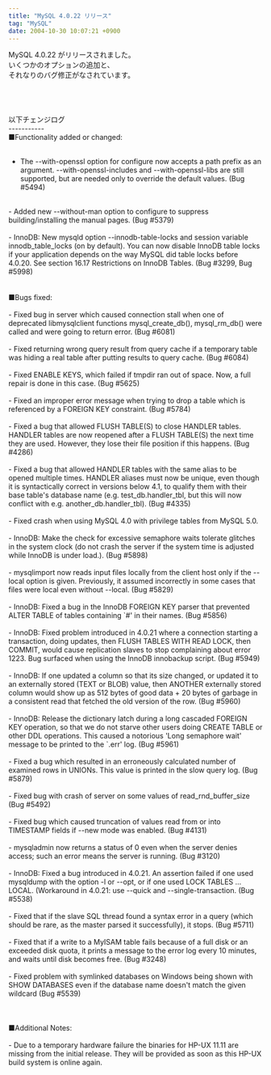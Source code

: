 ```yaml
---
title: "MySQL 4.0.22 リリース"
tag: "MySQL"
date: 2004-10-30 10:07:21 +0900
---
```


MySQL 4.0.22 がリリースされました。<br>
いくつかのオプションの追加と、<br>
それなりのバグ修正がなされています。<br>
<br>
<br>
<br>
<br>
以下チェンジログ<br>
-----------<br>
■Functionality added or changed: <br>
<br>
- The --with-openssl option for configure now accepts a path prefix as an argument. --with-openssl-includes and --with-openssl-libs are still supported, but are needed only to override the default values. (Bug #5494) <br>
<br>
- Added new --without-man option to configure to suppress building/installing the manual pages. (Bug #5379) <br>
<br>
- InnoDB: New mysqld option --innodb-table-locks and session variable innodb_table_locks (on by default). You can now disable InnoDB table locks if your application depends on the way MySQL did table locks before 4.0.20. See section 16.17 Restrictions on InnoDB Tables. (Bug #3299, Bug #5998) <br>
<br>
<br>
■Bugs fixed: <br>
<br>
- Fixed bug in server which caused connection stall when one of deprecated libmysqlclient functions mysql_create_db(), mysql_rm_db() were called and were going to return error. (Bug #6081) <br>
<br>
- Fixed returning wrong query result from query cache if a temporary table was hiding a real table after putting results to query cache. (Bug #6084) <br>
<br>
- Fixed ENABLE KEYS, which failed if tmpdir ran out of space. Now, a full repair is done in this case. (Bug #5625) <br>
<br>
- Fixed an improper error message when trying to drop a table which is referenced by a FOREIGN KEY constraint. (Bug #5784) <br>
<br>
- Fixed a bug that allowed FLUSH TABLE(S) to close HANDLER tables. HANDLER tables are now reopened after a FLUSH TABLE(S) the next time they are used. However, they lose their file position if this happens. (Bug #4286) <br>
<br>
- Fixed a bug that allowed HANDLER tables with the same alias to be opened multiple times. HANDLER aliases must now be unique, even though it is syntactically correct in versions below 4.1, to qualify them with their base table's database name (e.g. test_db.handler_tbl, but this will now conflict with e.g. another_db.handler_tbl). (Bug #4335) <br>
<br>
- Fixed crash when using MySQL 4.0 with privilege tables from MySQL 5.0. <br>
<br>
- InnoDB: Make the check for excessive semaphore waits tolerate glitches in the system clock (do not crash the server if the system time is adjusted while InnoDB is under load.). (Bug #5898) <br>
<br>
- mysqlimport now reads input files locally from the client host only if the --local option is given. Previously, it assumed incorrectly in some cases that files were local even without --local. (Bug #5829) <br>
<br>
- InnoDB: Fixed a bug in the InnoDB FOREIGN KEY parser that prevented ALTER TABLE of tables containing `#' in their names. (Bug #5856) <br>
<br>
- InnoDB: Fixed problem introduced in 4.0.21 where a connection starting a transaction, doing updates, then FLUSH TABLES WITH READ LOCK, then COMMIT, would cause replication slaves to stop complaining about error 1223. Bug surfaced when using the InnoDB innobackup script. (Bug #5949) <br>
<br>
- InnoDB: If one updated a column so that its size changed, or updated it to an externally stored (TEXT or BLOB) value, then ANOTHER externally stored column would show up as 512 bytes of good data + 20 bytes of garbage in a consistent read that fetched the old version of the row. (Bug #5960) <br>
<br>
- InnoDB: Release the dictionary latch during a long cascaded FOREIGN KEY operation, so that we do not starve other users doing CREATE TABLE or other DDL operations. This caused a notorious 'Long semaphore wait' message to be printed to the `.err' log. (Bug #5961) <br>
<br>
- Fixed a bug which resulted in an erroneously calculated number of examined rows in UNIONs. This value is printed in the slow query log. (Bug #5879) <br>
<br>
- Fixed bug with crash of server on some values of read_rnd_buffer_size (Bug #5492) <br>
<br>
- Fixed bug which caused truncation of values read from or into TIMESTAMP fields if --new mode was enabled. (Bug #4131) <br>
<br>
- mysqladmin now returns a status of 0 even when the server denies access; such an error means the server is running. (Bug #3120) <br>
<br>
- InnoDB: Fixed a bug introduced in 4.0.21. An assertion failed if one used mysqldump with the option -l or --opt, or if one used LOCK TABLES ... LOCAL. (Workaround in 4.0.21: use --quick and --single-transaction. (Bug #5538) <br>
<br>
- Fixed that if the slave SQL thread found a syntax error in a query (which should be rare, as the master parsed it successfully), it stops. (Bug #5711) <br>
<br>
- Fixed that if a write to a MyISAM table fails because of a full disk or an exceeded disk quota, it prints a message to the error log every 10 minutes, and waits until disk becomes free. (Bug #3248) <br>
<br>
- Fixed problem with symlinked databases on Windows being shown with SHOW DATABASES even if the database name doesn't match the given wildcard (Bug #5539) <br>
<br>
<br>
<br>
■Additional Notes:<br>
<br>
- Due to a temporary hardware failure the binaries for HP-UX 11.11 are missing from the initial release. They will be provided as soon as this HP-UX build system is online again.<br>
<br>
